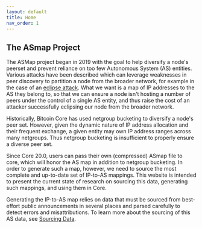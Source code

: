 ```yaml
---
layout: default
title: Home
nav_order: 1
---
```


## The ASmap Project

The ASMap project began in 2019 with the goal to help diversify a node's peerset and prevent reliance on too few Autonomous System (AS) entities. Various attacks have been described which can leverage weaknesses in peer discovery to partition a node from the broader network, for example in the case of an [eclipse attack](https://bitcoinops.org/en/topics/eclipse-attacks/). What we want is a map of IP addresses to the AS they belong to, so that we can ensure a node isn't hosting a number of peers under the control of a single AS entity, and thus raise the cost of an attacker successfully eclipsing our node from the broader network.

Historically, Bitcoin Core has used netgroup bucketing to diversify a node's peer set. However, given the dynamic nature of IP address allocation and their frequent exchange, a given entity may own IP address ranges across many netgroups. Thus netgroup bucketing is insufficient to properly ensure a diverse peer set.

Since Core 20.0, users can pass their own (compressed) ASmap file to core, which will honor the AS map in addition to netgroup bucketing. In order to generate such a map, however, we need to source the most complete and up-to-date set of IP-to-AS mappings. This website is intended to present the current state of research on sourcing this data, generating such mappings, and using them in Core.

Generating the IP-to-AS map relies on data that must be sourced from best-effort public announcements in several places and parsed carefully to detect errors and misattributions. To learn more about the sourcing of this AS data, see [Sourcing Data](../data-sourcing.md).

